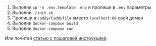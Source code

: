 1. Выполни `cp -n .env.template .env` и пропиши в `.env` параметры 
2. Выполни `./init.sh` 
3. Пропиши в `caddy/Caddyfile` вместо `localhost:80` свой домен  
4. Выполни `docker-compose build`  
5. Выполни `docker-compose run`  
  
Или почитай [статью с пошаговой инструкцией](https://pavlenko.page/all/aegea-in-docker/).  

